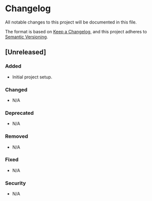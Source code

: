 # Changelog

All notable changes to this project will be documented in this file.

The format is based on [Keep a Changelog](https://keepachangelog.com/en/1.0.0/), and this project adheres to [Semantic Versioning](https://semver.org/spec/v2.0.0.html).

## [Unreleased]

### Added

- Initial project setup.

### Changed

- N/A

### Deprecated

- N/A

### Removed

- N/A

### Fixed

- N/A

### Security

- N/A
